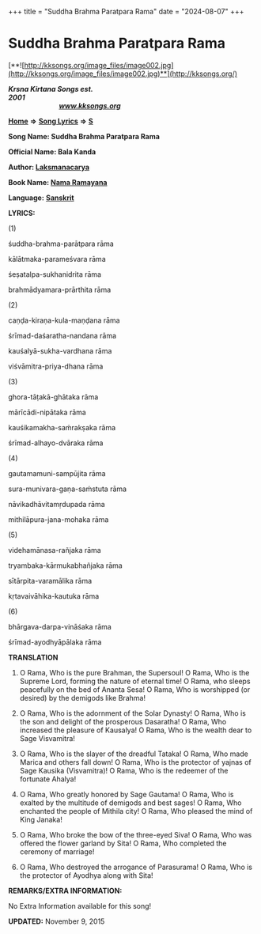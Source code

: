 +++
title = "Suddha Brahma Paratpara Rama"
date = "2024-08-07"
+++

# Suddha Brahma Paratpara Rama
[**![http://kksongs.org/image_files/image002.jpg](http://kksongs.org/image_files/image002.jpg)**](http://kksongs.org/)

**_Krsna Kirtana Songs est. 2001_**                                                                                                                                                 **_www.kksongs.org_**

**[Home](http://kksongs.org/)** **⇒** **[Song Lyrics](http://kksongs.org/lyrics.html)** **⇒** **[S](http://kksongs.org/songs/song_s.html)**

**Song Name: Suddha Brahma Paratpara Rama**

**Official Name: Bala Kanda**

**Author: [Laksmanacarya](http://kksongs.org/authors/list/laksmanacarya.html)**

**Book Name: [Nama Ramayana](http://kksongs.org/authors/literature/namaramayana.html)**

**Language:** [**Sanskrit**](http://kksongs.org/language/list/sanskrit.html)

**LYRICS:**

(1)

śuddha-brahma-parātpara rāma

kālātmaka-parameśvara rāma

śeṣatalpa-sukhanidrita rāma

brahmādyamara-prārthita rāma

(2)

caṇḍa-kiraṇa-kula-maṇḍana rāma

śrīmad-daśaratha-nandana rāma

kauśalyā-sukha-vardhana rāma

viśvāmitra-priya-dhana rāma

(3)

ghora-tāṭakā-ghātaka rāma

mārīcādi-nipātaka rāma

kauśikamakha-saḿrakṣaka rāma

śrīmad-alhayo-dvāraka rāma

(4)

gautamamuni-sampūjita rāma

sura-munivara-gaṇa-saḿstuta rāma

nāvikadhāvitamṛdupada rāma

mithilāpura-jana-mohaka rāma

(5)

videhamānasa-rañjaka rāma

tryambaka-kārmukabhañjaka rāma

sītārpita-varamālika rāma

kṛtavaivāhika-kautuka rāma

(6)

bhārgava-darpa-vināśaka rāma

śrīmad-ayodhyāpālaka rāma

**TRANSLATION**

1) O Rama, Who is the pure Brahman, the Supersoul! O Rama, Who is the Supreme Lord, forming the nature of eternal time! O Rama, who sleeps peacefully on the bed of Ananta Sesa! O Rama, Who is worshipped (or desired) by the demigods like Brahma!

2) O Rama, Who is the adornment of the Solar Dynasty! O Rama, Who is the son and delight of the prosperous Dasaratha! O Rama, Who increased the pleasure of Kausalya! O Rama, Who is the wealth dear to Sage Visvamitra!

3) O Rama, Who is the slayer of the dreadful Tataka! O Rama, Who made Marica and others fall down! O Rama, Who is the protector of yajnas of Sage Kausika (Visvamitra)! O Rama, Who is the redeemer of the fortunate Ahalya!

4) O Rama, Who greatly honored by Sage Gautama! O Rama, Who is exalted by the multitude of demigods and best sages! O Rama, Who enchanted the people of Mithila city! O Rama, Who pleased the mind of King Janaka!

5) O Rama, Who broke the bow of the three-eyed Siva! O Rama, Who was offered the flower garland by Sita! O Rama, Who completed the ceremony of marriage!

6) O Rama, Who destroyed the arrogance of Parasurama! O Rama, Who is the protector of Ayodhya along with Sita!

**REMARKS/EXTRA INFORMATION:**

No Extra Information available for this song!

**UPDATED:** November 9, 2015